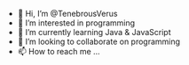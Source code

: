- 👋 Hi, I’m @TenebrousVerus
- 👀 I’m interested in programming
- 🌱 I’m currently learning Java & JavaScript
- 💞️ I’m looking to collaborate on programming
- 📫 How to reach me ...

<!---
TenebrousVerus/TenebrousVerus is a ✨ special ✨ repository because its `README.md` (this file) appears on your GitHub profile.
You can click the Preview link to take a look at your changes.
--->

